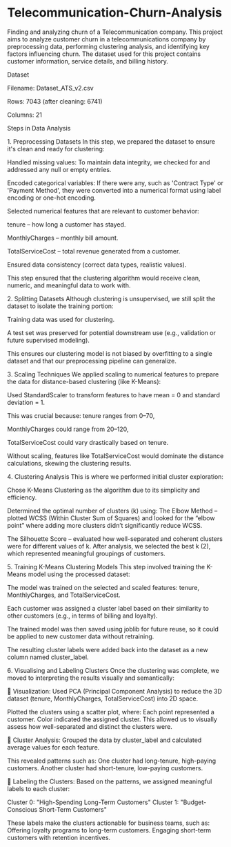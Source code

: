 # Telecommunication-Churn-Analysis
Finding and analyzing churn of a Telecommunication company.
This project aims to analyze customer churn in a telecommunications company by preprocessing data, performing clustering analysis, and identifying key factors influencing churn. The dataset used for this project contains customer information, service details, and billing history.

Dataset

Filename: Dataset_ATS_v2.csv

Rows: 7043 (after cleaning: 6741)

Columns: 21

Steps in Data Analysis

1️. Preprocessing Datasets
In this step, we prepared the dataset to ensure it's clean and ready for clustering:

Handled missing values: To maintain data integrity, we checked for and addressed any null or empty entries.

Encoded categorical variables: If there were any, such as 'Contract Type' or 'Payment Method', they were converted into a numerical format using label encoding or one-hot encoding.

Selected numerical features that are relevant to customer behavior:

tenure – how long a customer has stayed.

MonthlyCharges – monthly bill amount.

TotalServiceCost – total revenue generated from a customer.

Ensured data consistency (correct data types, realistic values).

This step ensured that the clustering algorithm would receive clean, numeric, and meaningful data to work with.

2️. Splitting Datasets
Although clustering is unsupervised, we still split the dataset to isolate the training portion:

Training data was used for clustering.

A test set was preserved for potential downstream use (e.g., validation or future supervised modeling).

This ensures our clustering model is not biased by overfitting to a single dataset and that our preprocessing pipeline can generalize.

3️. Scaling Techniques
We applied scaling to numerical features to prepare the data for distance-based clustering (like K-Means):

Used StandardScaler to transform features to have mean = 0 and standard deviation = 1.

This was crucial because:
tenure ranges from 0–70,

MonthlyCharges could range from $20–$120,

TotalServiceCost could vary drastically based on tenure.

Without scaling, features like TotalServiceCost would dominate the distance calculations, skewing the clustering results.

4️. Clustering Analysis
This is where we performed initial cluster exploration:

Chose K-Means Clustering as the algorithm due to its simplicity and efficiency.

Determined the optimal number of clusters (k) using:
The Elbow Method – plotted WCSS (Within Cluster Sum of Squares) and looked for the “elbow point” where adding more clusters didn’t significantly reduce WCSS.

The Silhouette Score – evaluated how well-separated and coherent clusters were for different values of k.
After analysis, we selected the best k (2), which represented meaningful groupings of customers.

5️. Training K-Means Clustering Models
This step involved training the K-Means model using the processed dataset:

The model was trained on the selected and scaled features: tenure, MonthlyCharges, and TotalServiceCost.

Each customer was assigned a cluster label based on their similarity to other customers (e.g., in terms of billing and loyalty).

The trained model was then saved using joblib for future reuse, so it could be applied to new customer data without retraining.

The resulting cluster labels were added back into the dataset as a new column named cluster_label.

6️. Visualising and Labeling Clusters
Once the clustering was complete, we moved to interpreting the results visually and semantically:

🔹 Visualization:
Used PCA (Principal Component Analysis) to reduce the 3D dataset (tenure, MonthlyCharges, TotalServiceCost) into 2D space.

Plotted the clusters using a scatter plot, where:
Each point represented a customer.
Color indicated the assigned cluster.
This allowed us to visually assess how well-separated and distinct the clusters were.

🔹 Cluster Analysis:
Grouped the data by cluster_label and calculated average values for each feature.

This revealed patterns such as:
One cluster had long-tenure, high-paying customers.
Another cluster had short-tenure, low-paying customers.

🔹 Labeling the Clusters:
Based on the patterns, we assigned meaningful labels to each cluster:

Cluster 0: "High-Spending Long-Term Customers"
Cluster 1: "Budget-Conscious Short-Term Customers"

These labels make the clusters actionable for business teams, such as:
Offering loyalty programs to long-term customers.
Engaging short-term customers with retention incentives.
